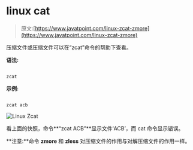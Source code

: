 # linux cat

> 原文:[https://www.javatpoint.com/linux-zcat-zmore](https://www.javatpoint.com/linux-zcat-zmore)

压缩文件或压缩文件可以在“zcat”命令的帮助下查看。

**语法:**

```

zcat  
```

**示例:**

```

zcat acb

```

![Linux Zcat](../Images/bf172b94e31e8947a5df78772a5a9fe9.png)

看上面的快照，命令**“zcat ACB”**显示文件‘ACB’，而 cat 命令显示错误。

**注意:**命令 **zmore** 和 **zless** 对压缩文件的作用与对解压缩文件的作用一样。